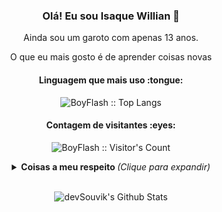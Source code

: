 <h3 align="center"> Olá! Eu sou Isaque Willian 👋</h3>
<p align="center">Ainda sou um garoto com apenas 13 anos. </p>
<p align="center">O que eu mais gosto é de aprender coisas novas</p>



<h4 align="center">Linguagem que mais uso :tongue:</h4>

<p align="center"><img src="https://github-readme-stats.vercel.app/api/top-langs/?username=BoyFlash&langs_count=10&theme=tokyonight&layout=compact" alt="BoyFlash :: Top Langs" /></p>



<h4 align="center">Contagem de visitantes :eyes:</h4>

<p align="center"><img src="https://profile-counter.glitch.me/{BoyFlash}/count.svg" alt="BoyFlash :: Visitor's Count" /></p>

<details> 
  <summary align="center"> <b> Coisas a meu respeito </b> <i>(Clique para expandir)</i> </summary>
<h3> 👨🏻‍💻 Sobre mim </h3>


- 🔭 :) Estudando na Digital Innovation One.
- 🌱 Atualmente, estou aprendendo o desenvolvimento de aplicativos Web com a Digital Innovation One.
- 👯 Eu estou buscando colaborar com projetos na parte Front-End.
- 📫 Fale comigo: envie um e-mail para isaquewilliancosta@gmail.com

</details>
</br>

<p align="center">
<img align="center" src="https://github-readme-stats.vercel.app/api?username=BoyFlash&include_all_commits=true&count_private=true&show_icons=true&line_height=20&title_color=7A7ADB&icon_color=2234AE&text_color=D3D3D3&bg_color=0,000000,130F40" alt="devSouvik's Github Stats">
</p>

